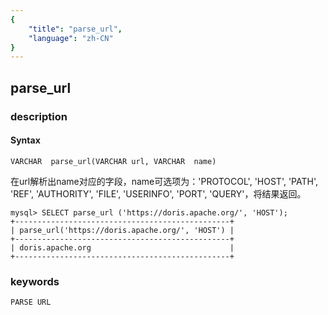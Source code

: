 ```yaml
---
{
    "title": "parse_url",
    "language": "zh-CN"
}
---
```


<!-- 
Licensed to the Apache Software Foundation (ASF) under one
or more contributor license agreements.  See the NOTICE file
distributed with this work for additional information
regarding copyright ownership.  The ASF licenses this file
to you under the Apache License, Version 2.0 (the
"License"); you may not use this file except in compliance
with the License.  You may obtain a copy of the License at

  http://www.apache.org/licenses/LICENSE-2.0

Unless required by applicable law or agreed to in writing,
software distributed under the License is distributed on an
"AS IS" BASIS, WITHOUT WARRANTIES OR CONDITIONS OF ANY
KIND, either express or implied.  See the License for the
specific language governing permissions and limitations
under the License.
-->

## parse_url
### description
#### Syntax

`VARCHAR  parse_url(VARCHAR url, VARCHAR  name)`


在url解析出name对应的字段，name可选项为：'PROTOCOL', 'HOST', 'PATH', 'REF', 'AUTHORITY', 'FILE', 'USERINFO', 'PORT', 'QUERY'，将结果返回。

```
mysql> SELECT parse_url ('https://doris.apache.org/', 'HOST');
+------------------------------------------------+
| parse_url('https://doris.apache.org/', 'HOST') |
+------------------------------------------------+
| doris.apache.org                               |
+------------------------------------------------+
```

### keywords
    PARSE URL
